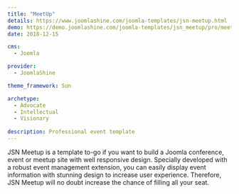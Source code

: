 ```yaml
---
title: "MeetUp"
details: https://www.joomlashine.com/joomla-templates/jsn-meetup.html
demo: https://demo.joomlashine.com/joomla-templates/jsn_meetup/pro/meetup/
date: 2018-12-15

cms: 
  - Joomla

provider: 
  - JoomlaShine

theme_framework: Sun

archetype:
  - Advocate
  - Intellectual
  - Visionary
  
description: Professional event template
---
```


JSN Meetup is a template to-go if you want to build a Joomla conference, event or meetup site with well responsive design. Specially developed with a robust event management extension, you can easily display event information with stunning design to increase user experience. Therefore, JSN Meetup will no doubt increase the chance of filling all your seat.